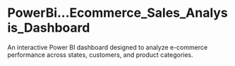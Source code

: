 # PowerBi...Ecommerce_Sales_Analysis_Dashboard
An interactive Power BI dashboard designed to analyze e-commerce performance across states, customers, and product categories. 
